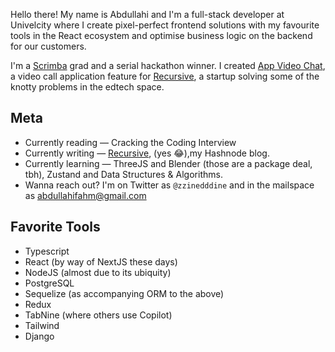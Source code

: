 Hello there! My name is Abdullahi and I'm a full-stack developer at Univelcity where I create pixel-perfect frontend solutions with my favourite tools in the React ecosystem and optimise business logic on the backend for our customers. 

I'm a [Scrimba](https://scrimba.com/) grad and a serial hackathon winner. I created [App Video Chat](https://collaboration-video-app.netlify.app), a video call application feature for [Recursive](https://www.canva.com/design/DAFPMoHye9w/jM91bHXy9ObSrr84Wf73Ow/view?utm_content=DAFPMoHye9w&utm_campaign=designshare&utm_medium=link&utm_source=homepage_design_menu#5), a startup solving some of the knotty problems in the edtech space.  

## Meta
* Currently reading — Cracking the Coding Interview
* Currently writing — [Recursive](https://abdullahifahm.hashnode.dev), (yes :joy:),my Hashnode blog. 
* Currently learning — ThreeJS and Blender (those are a package deal, tbh), Zustand and Data Structures & Algorithms.
* Wanna reach out? I'm on Twitter as `@zzinedddine` and in the mailspace as [abdullahifahm@gmail.com](mailto:abdullahifahm@gmail.com)

## Favorite Tools
* Typescript
* React (by way of NextJS these days)
* NodeJS (almost due to its ubiquity)
* PostgreSQL
* Sequelize (as accompanying ORM to the above)
* Redux
* TabNine (where others use Copilot)
* Tailwind
* Django
